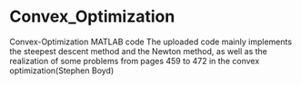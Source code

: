 # Convex_Optimization
Convex-Optimization MATLAB code
The uploaded code mainly implements the steepest descent method 
and the Newton method, as well as the realization of some problems from pages 459 to 472 in the convex optimization(Stephen Boyd)
